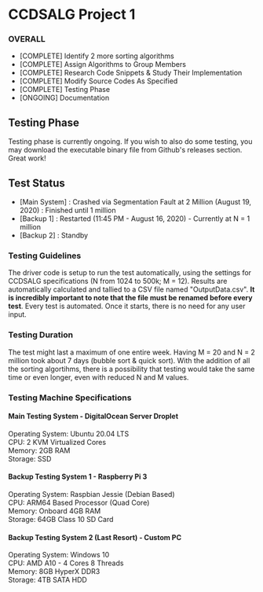 # CCDSALG Project 1

### OVERALL
- [COMPLETE] Identify 2 more sorting algorithms
- [COMPLETE] Assign Algorithms to Group Members
- [COMPLETE] Research Code Snippets & Study Their Implementation
- [COMPLETE] Modify Source Codes As Specified
- [COMPLETE] Testing Phase
- [ONGOING] Documentation

## Testing Phase
Testing phase is currently ongoing. If you wish to also do some testing, you may download the executable binary file from Github's releases section. Great work!

## Test Status
- [Main System] : Crashed via Segmentation Fault at 2 Million (August 19, 2020) : Finished until 1 million
- [Backup 1] : Restarted (11:45 PM - August 16, 2020) - Currently at N = 1 million
- [Backup 2] : Standby

### Testing Guidelines
The driver code is setup to run the test automatically, using the settings for CCDSALG specifications (N from 1024 to 500k; M = 12). Results are automatically calculated and tallied to a CSV file named "OutputData.csv". **It is incredibly important to note that the file must be renamed before every test**. 
Every test is automated. Once it starts, there is no need for any user input.

### Testing Duration
The test might last a maximum of one entire week. Having M = 20 and N = 2 million took about 7 days (bubble sort & quick sort). With the addition of all the sorting algortihms, there is a possibility that testing would take the same time or even longer, even with reduced N and M values.

### Testing Machine Specifications

#### Main Testing System - DigitalOcean Server Droplet
Operating System: Ubuntu 20.04 LTS<br>
CPU: 2 KVM Virtualized Cores <br>
Memory: 2GB RAM <br>
Storage: SSD <br>

#### Backup Testing System 1 - Raspberry Pi 3
Operating System: Raspbian Jessie (Debian Based) <br>
CPU: ARM64 Based Processor (Quad Core) <br>
Memory: Onboard 4GB RAM <br>
Storage: 64GB Class 10 SD Card <br>

#### Backup Testing System 2 (Last Resort) - Custom PC
Operating System: Windows 10 <br>
CPU: AMD A10 - 4 Cores 8 Threads <br>
Memory: 8GB HyperX DDR3 <br>
Storage: 4TB SATA HDD <br>

